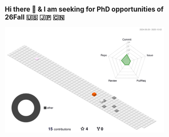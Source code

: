  ## Hi there 👋 & I am seeking for PhD opportunities of 26Fall 🇺🇸 🇯🇵 🇨🇳
   
![](profile-3d-contrib/profile-south-season-animate.svg)
<!--
**IcodeMYlove/IcodeMYlove** is a ✨ _special_ ✨ repository because its `README.md` (this file) appears on your GitHub profile.

Here are some ideas to get you started:

- 🔭 I’m currently working on ...
- 🌱 I’m currently learning ...
- 👯 I’m looking to collaborate on ...
- 🤔 I’m looking for help with ...
- 💬 Ask me about ...
- 📫 How to reach me: ...
- 😄 Pronouns: ...
- ⚡ Fun fact: ...
-->
